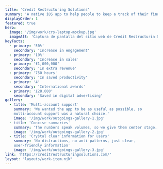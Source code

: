 ```yaml
---
title: 'Credit Restructuring Solutions'
summary: 'A native iOS app to help people to keep a track of their finances by providing easy-to use tracking and organising capabilities.'
displayOrder: 1
featured: true
hero:
  image: '/img/work/crs-laptop-mockup.jpg'
  imageAlt: 'Captura de pantalla del sitio web de Credit Restructurin Solutions mostrada en una laptop.'
keyFacts:
  - primary: '50%'
    secondary: 'Increase in engagement'
  - primary: '10%'
    secondary: 'Increase in sales'
  - primary: '£1,000,000'
    secondary: 'In extra revenue'
  - primary: '750 hours'
    secondary: 'In saved productivity'
  - primary: '4'
    secondary: 'International awards'
  - primary: '£28,000'
    secondary: 'Saved in digital advertising'
gallery:
  - title: 'Multi-account support'
    summary: 'We wanted the app to be as useful as possible, so
    multi-account support was a natural choice.'
    image: '/img/work/outgoings-gallery-1.jpg'
  - title: 'Concise summaries'
    summary: 'The numbers speak volumes, so we give them center stage.'
    image: '/img/work/outgoings-gallery-2.jpg'
  - title: 'Crystal clear information for users'
    summary: 'No distractions, no anti-patterns, just clear,
    user-friendly information'
    image: '/img/work/outgoings-gallery-3.jpg'
link: 'https://creditrestructuringsolutions.com/'
layout: "layouts/work-item.njk"
---
```

